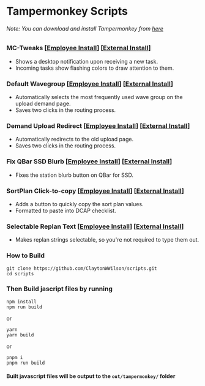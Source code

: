 # Tampermonkey Scripts

###### Note: You can download and install Tampermonkey from [here](https://www.tampermonkey.net/index.php)

### MC-Tweaks [[Employee Install](https://drive.corp.amazon.com/view/eclawils@/public/scripts/central-ops/mc-tweaks/releases/mc-tweaks.user.js?download=true)] [[External Install](https://github.com/ClaytonWWilson/scripts/releases/latest/download/mc-tweaks.user.js)]

- Shows a desktop notification upon receiving a new task.
- Incoming tasks show flashing colors to draw attention to them.

### Default Wavegroup [[Employee Install](https://drive.corp.amazon.com/view/eclawils@/public/scripts/central-ops/default-wavegroup/releases/default-wavegroup.user.js?download=true)] [[External Install](https://github.com/ClaytonWWilson/scripts/releases/latest/download/default-wavegroup.user.js)]

- Automatically selects the most frequently used wave group on the upload demand page.
- Saves two clicks in the routing process.

### Demand Upload Redirect [[Employee Install](https://drive.corp.amazon.com/view/eclawils@/public/scripts/central-ops/demand-upload-redirect/releases/demand-upload-redirect.user.js?download=true)] [[External Install](https://github.com/ClaytonWWilson/scripts/releases/latest/download/demand-upload-redirect.user.js)]

- Automatically redirects to the old upload page.
- Saves two clicks in the routing process.

### Fix QBar SSD Blurb [[Employee Install](https://drive.corp.amazon.com/view/eclawils@/public/scripts/central-ops/fix-qbar-ssd-blurb/releases/fix-qbar-ssd-blurb.user.js?download=true)] [[External Install](https://github.com/ClaytonWWilson/scripts/releases/latest/download/fix-qbar-ssd-blurb.user.js)]

- Fixes the station blurb button on QBar for SSD.

### SortPlan Click-to-copy [[Employee Install](https://drive.corp.amazon.com/view/eclawils@/public/scripts/central-ops/sortplan-click-to-copy/releases/sortplan-click-to-copy.user.js?download=true)] [[External Install](https://github.com/ClaytonWWilson/scripts/releases/latest/download/sortplan-click-to-copy.user.js)]

- Adds a button to quickly copy the sort plan values.
- Formatted to paste into DCAP checklist.

### Selectable Replan Text [[Employee Install](https://drive.corp.amazon.com/view/eclawils@/public/scripts/central-ops/selectable-replan-text/releases/selectable-replan-text.user.js?download=true)] [[External Install](https://github.com/ClaytonWWilson/scripts/releases/latest/download/selectable-replan-text.user.js)]

- Makes replan strings selectable, so you're not required to type them out.

### How to Build

```
git clone https://github.com/ClaytonWWilson/scripts.git
cd scripts
```

### Then Build jascript files by running

```
npm install
npm run build
```

or

```
yarn
yarn build
```

or

```
pnpm i
pnpm run build
```

#### Built javascript files will be output to the `out/tampermonkey/` folder
